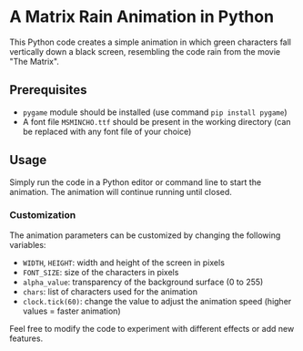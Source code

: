 # A Matrix Rain Animation in Python

This Python code creates a simple animation in which green characters fall vertically down a black screen, resembling the code rain from the movie "The Matrix". 

## Prerequisites

- `pygame` module should be installed (use command `pip install pygame`)
- A font file `MSMINCHO.ttf` should be present in the working directory (can be replaced with any font file of your choice)

## Usage

Simply run the code in a Python editor or command line to start the animation. The animation will continue running until closed.

### Customization

The animation parameters can be customized by changing the following variables:

- `WIDTH`, `HEIGHT`: width and height of the screen in pixels
- `FONT_SIZE`: size of the characters in pixels
- `alpha_value`: transparency of the background surface (0 to 255)
- `chars`: list of characters used for the animation
- `clock.tick(60)`: change the value to adjust the animation speed (higher values = faster animation)

Feel free to modify the code to experiment with different effects or add new features.
